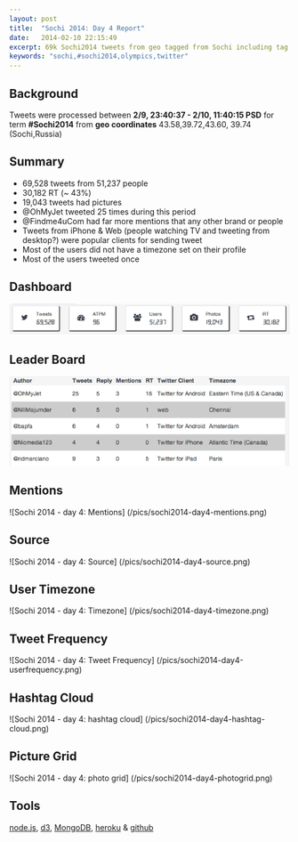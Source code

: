 ```yaml
---
layout: post
title:  "Sochi 2014: Day 4 Report"
date:   2014-02-10 22:15:49
excerpt: 69k Sochi2014 tweets from geo tagged from Sochi including tag cloud and photo grid! 
keywords: "sochi,#sochi2014,olympics,twitter"
---
```

## Background
Tweets were processed between <strong>2/9, 23:40:37 - 2/10, 11:40:15 PSD</strong> for term <strong>#Sochi2014</strong> from <strong>geo coordinates</strong> 43.58,39.72,43.60, 39.74 (Sochi,Russia)<p>

## Summary
* 69,528 tweets from 51,237 people
* 30,182 RT (~ 43%)
* 19,043 tweets had pictures
* @OhMyJet tweeted 25 times during this period
* @Findme4uCom had far more mentions that any other brand or people
* Tweets from iPhone & Web (people watching TV and tweeting from desktop?) were popular clients for sending tweet
* Most of the users did not have a timezone set on their profile
* Most of the users tweeted once 


## Dashboard
![Sochi 2014 - day 4: Dashboard](/pics/sochi2014-day4-stats.png)

## Leader Board
![Sochi 2014 - day 4: Leader Board](/pics/sochi2014-day4-leaderboard.png)

## Mentions
![Sochi 2014 - day 4: Mentions] (/pics/sochi2014-day4-mentions.png)

## Source
![Sochi 2014 - day 4: Source] (/pics/sochi2014-day4-source.png)

## User Timezone
![Sochi 2014 - day 4: Timezone] (/pics/sochi2014-day4-timezone.png)

## Tweet Frequency 
![Sochi 2014 - day 4: Tweet Frequency] (/pics/sochi2014-day4-userfrequency.png)

## Hashtag Cloud 
![Sochi 2014 - day 4: hashtag cloud] (/pics/sochi2014-day4-hashtag-cloud.png)

## Picture Grid
![Sochi 2014 - day 4: photo grid] (/pics/sochi2014-day4-photogrid.png)


## Tools
[node.js](http://nodejs.org), [d3](https://github.com/mbostock/d3), [MongoDB](http://www.mongodb.org), [heroku](http://heroku.com) & [github](http://www.github.com)  
